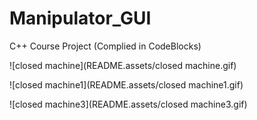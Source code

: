 # Manipulator_GUI
 C++ Course Project (Complied in CodeBlocks)

![closed machine](README.assets/closed machine.gif)

![closed machine1](README.assets/closed machine1.gif)

![closed machine3](README.assets/closed machine3.gif)